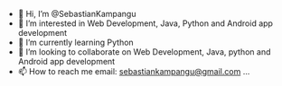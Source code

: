 - 👋 Hi, I’m @SebastianKampangu
- 👀 I’m interested in Web Development, Java, Python and Android app development 
- 🌱 I’m currently learning Python
- 💞️ I’m looking to collaborate on Web Development, Java, python and Android app development 
- 📫 How to reach me email: sebastiankampangu@gmail.com ...

<!---
SebastianKampangu/SebastianKampangu is a ✨ special ✨ repository because its `README.md` (this file) appears on your GitHub profile.
You can click the Preview link to take a look at your changes.
--->
